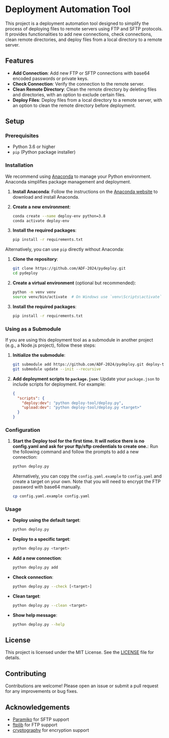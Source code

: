# Deployment Automation Tool

This project is a deployment automation tool designed to simplify the process of deploying files to remote servers using FTP and SFTP protocols. It provides functionalities to add new connections, check connections, clean remote directories, and deploy files from a local directory to a remote server.

## Features

- **Add Connection**: Add new FTP or SFTP connections with base64 encoded passwords or private keys.
- **Check Connection**: Verify the connection to the remote server.
- **Clean Remote Directory**: Clean the remote directory by deleting files and directories, with an option to exclude certain files.
- **Deploy Files**: Deploy files from a local directory to a remote server, with an option to clean the remote directory before deployment.

## Setup

### Prerequisites

- Python 3.6 or higher
- `pip` (Python package installer)

### Installation

We recommend using [Anaconda](https://www.anaconda.com/products/distribution) to manage your Python environment. Anaconda simplifies package management and deployment.

1. **Install Anaconda**:
    Follow the instructions on the [Anaconda website](https://docs.anaconda.com/anaconda/install/) to download and install Anaconda.

2. **Create a new environment**:
    ```sh
    conda create --name deploy-env python=3.8
    conda activate deploy-env
    ```

3. **Install the required packages**:
    ```sh
    pip install -r requirements.txt
    ```

Alternatively, you can use `pip` directly without Anaconda:

1. **Clone the repository**:
    ```sh
    git clone https://github.com/ADF-2024/pydeploy.git
    cd pydeploy
    ```

2. **Create a virtual environment** (optional but recommended):
    ```sh
    python -m venv venv
    source venv/bin/activate  # On Windows use `venv\Scripts\activate`
    ```

3. **Install the required packages**:
    ```sh
    pip install -r requirements.txt
    ```

### Using as a Submodule

If you are using this deployment tool as a submodule in another project (e.g., a Node.js project), follow these steps:

1. **Initialize the submodule**:
    ```sh
    git submodule add https://github.com/ADF-2024/pydeploy.git deploy-tool
    git submodule update --init --recursive
    ```

2. **Add deployment scripts to `package.json`**:
    Update your `package.json` to include scripts for deployment. For example:
    ```json
    {
      "scripts": {
        "deploy:dev": "python deploy-tool/deploy.py",
        "upload:dev": "python deploy-tool/deploy.py <target>"
      }
    }
    ```

### Configuration

1. **Start the Deploy tool for the first time. It will notice there is no config.yaml and ask
    for your ftp/sftp credentials to create one.**:
    Run the following command and follow the prompts to add a new connection:
    ```sh
    python deploy.py
    ```

    Alternatively, you can copy the `config.yaml.example` to `config.yaml` and create a target on your own. 
    Note that you will need to encrypt the FTP password with base64 manually.
    ```sh
    cp config.yaml.example config.yaml
    ```

### Usage

- **Deploy using the default target**:
    ```sh
    python deploy.py
    ```

- **Deploy to a specific target**:
    ```sh
    python deploy.py <target>
    ```

- **Add a new connection**:
    ```sh
    python deploy.py add
    ```

- **Check connection**:
    ```sh
    python deploy.py --check [<target>]
    ```

- **Clean target**:
    ```sh
    python deploy.py --clean <target>
    ```

- **Show help message**:
    ```sh
    python deploy.py --help
    ```

## License

This project is licensed under the MIT License. See the [LICENSE](LICENSE) file for details.

## Contributing

Contributions are welcome! Please open an issue or submit a pull request for any improvements or bug fixes.

## Acknowledgements

- [Paramiko](https://www.paramiko.org/) for SFTP support
- [ftplib](https://docs.python.org/3/library/ftplib.html) for FTP support
- [cryptography](https://cryptography.io/) for encryption support
